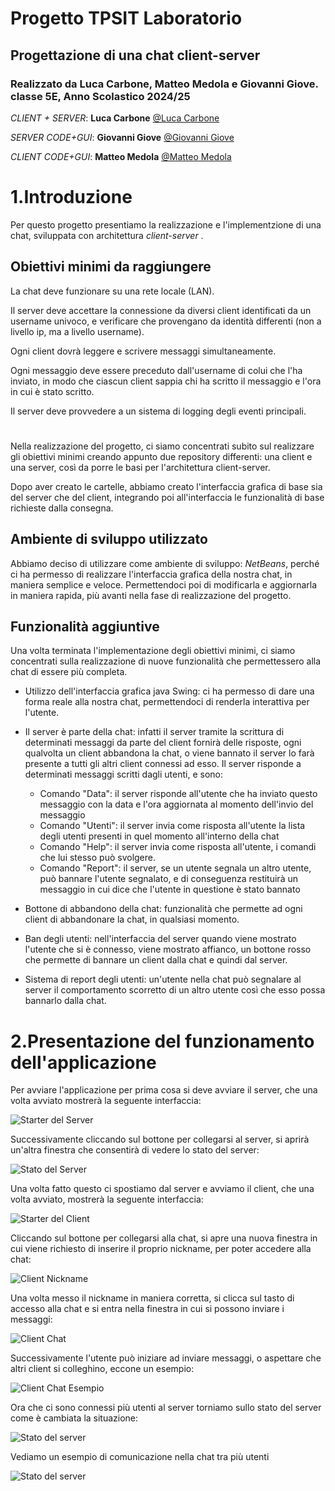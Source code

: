 
# Progetto TPSIT Laboratorio
## Progettazione di una chat client-server 
### Realizzato da Luca Carbone, Matteo Medola e Giovanni Giove. classe 5E, Anno Scolastico 2024/25

_CLIENT + SERVER_: **Luca Carbone** [@Luca Carbone](https://github.com/lucarbone)

_SERVER CODE+GUI_: **Giovanni Giove** [@Giovanni Giove](https://github.com/giove06)

_CLIENT CODE+GUI_: **Matteo Medola** [@Matteo Medola](https://github.com/MatteoMedola)

# 1.Introduzione
Per questo progetto presentiamo la realizzazione e l'implementzione di una chat, sviluppata con architettura _client-server_ .

## Obiettivi minimi da raggiungere
La chat deve funzionare su una rete locale (LAN).

Il server deve accettare la connessione da diversi client identificati da un username univoco,
e verificare che provengano da identità differenti (non a livello ip, ma a livello username).

Ogni client dovrà leggere e scrivere messaggi simultaneamente. 

Ogni messaggio deve essere preceduto dall'username di colui che l'ha inviato, in modo che ciascun client sappia chi ha scritto il messaggio e l'ora in cui è stato scritto.

Il server deve provvedere a un sistema di logging degli eventi principali.
#
Nella realizzazione del progetto, ci siamo concentrati subito sul realizzare gli obiettivi minimi creando appunto due repository differenti: una client e una server, così da porre le basi per l'architettura client-server.

Dopo aver creato le cartelle, abbiamo creato l'interfaccia grafica di base sia del server che del client, integrando poi all'interfaccia le funzionalità di base richieste dalla consegna.

## Ambiente di sviluppo utilizzato
Abbiamo deciso di utilizzare come ambiente di sviluppo: _NetBeans_, perché ci ha permesso di realizzare l'interfaccia grafica della nostra chat, in maniera semplice e veloce.
Permettendoci poi di modificarla e aggiornarla in maniera rapida, più avanti nella fase di realizzazione del progetto.

## Funzionalità aggiuntive 
Una volta terminata l'implementazione degli obiettivi minimi, ci siamo concentrati sulla realizzazione di nuove funzionalità che permettessero alla chat di essere più completa.

* Utilizzo dell'interfaccia grafica java Swing: ci ha permesso di dare una forma reale alla nostra chat, permettendoci di renderla interattiva per l'utente.

* Il server è parte della chat: infatti il server tramite la scrittura di determinati messaggi da parte del client fornirà delle risposte, ogni qualvolta un client abbandona la chat,
  o viene bannato il server lo farà presente a tutti gli altri client connessi ad esso. Il server risponde a determinati messaggi scritti dagli utenti, e sono:
    * Comando "Data": il server risponde all'utente che ha inviato questo messaggio con la data e l'ora aggiornata al momento dell'invio del messaggio
    * Comando "Utenti": il server invia come risposta all'utente la lista degli utenti presenti in quel momento all'interno della chat
    * Comando "Help": il server invia come risposta all'utente, i comandi che lui stesso può svolgere.
    * Comando "Report": il server, se un utente segnala un altro utente, può bannare l'utente segnalato, e di conseguenza restituirà un messaggio in cui dice che l'utente in questione è stato bannato

* Bottone di abbandono della chat: funzionalità che permette ad ogni client di abbandonare la chat, in qualsiasi momento.

* Ban degli utenti: nell'interfaccia del server quando viene mostrato l'utente che si è connesso, viene mostrato affianco, un bottone rosso che permette di bannare un client dalla chat e quindi dal server.
  
* Sistema di report degli utenti: un'utente nella chat può segnalare al server il comportamento scorretto di un altro utente così che esso possa bannarlo dalla chat.


# 2.Presentazione del funzionamento dell'applicazione
Per avviare l'applicazione per prima cosa si deve avviare il server, che una volta avviato mostrerà la seguente interfaccia:

![Starter  del Server](ServerStarter.png)

Successivamente cliccando sul bottone per collegarsi al server, si aprirà un'altra finestra che consentirà di vedere lo stato del server:

![Stato del Server](StatoInizialeServer.png)

Una volta fatto questo ci spostiamo dal server e avviamo il client, che una volta avviato, mostrerà la seguente interfaccia:

![Starter del Client](StarteServer.png)

Cliccando sul bottone per collegarsi alla chat, si apre una nuova finestra in cui viene richiesto di inserire il proprio nickname, per poter accedere alla chat: 

![Client Nickname](NameClient.png)

Una volta messo il nickname in maniera corretta, si clicca sul tasto di accesso alla chat e si entra nella finestra in cui si possono inviare i messaggi:

![Client Chat](chatClient.png)

Successivamente l'utente può iniziare ad inviare messaggi, o aspettare che altri client si colleghino, eccone un esempio:

![Client Chat Esempio](EsempioChat.png)

Ora che ci sono connessi più utenti al server torniamo sullo stato del server come è cambiata la situazione:

![Stato del server](ServerState.png)

Vediamo un esempio di comunicazione nella chat tra più utenti

![Stato del server](EsempioChats.png)




















